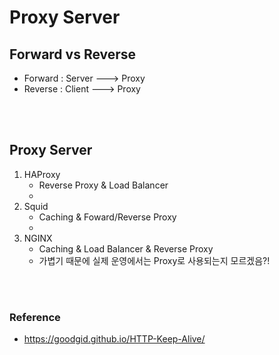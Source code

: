 # Proxy Server


## Forward vs Reverse
* Forward : Server ---> Proxy
* Reverse : Client ---> Proxy
</br>
</br>


## Proxy Server
1. HAProxy
    * Reverse Proxy & Load Balancer
    * 
2. Squid
    * Caching & Foward/Reverse Proxy
    * 
3. NGINX
    * Caching & Load Balancer & Reverse Proxy
    * 가볍기 때문에 실제 운영에서는 Proxy로 사용되는지 모르겠음?!
</br>
</br>





### Reference
* https://goodgid.github.io/HTTP-Keep-Alive/